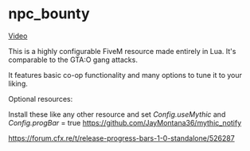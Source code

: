 # npc_bounty
[Video](https://streamable.com/sujyy9)

This is a highly configurable FiveM resource made entirely in Lua. It's comparable to the GTA:O gang attacks.

It features basic co-op functionality and many options to tune it to your liking.


Optional resources: 

Install these like any other resource and set _Config.useMythic_ and _Config.progBar_ = true
https://github.com/JayMontana36/mythic_notify

https://forum.cfx.re/t/release-progress-bars-1-0-standalone/526287


